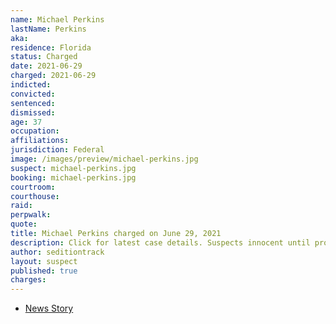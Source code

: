 ```yaml
---
name: Michael Perkins
lastName: Perkins
aka:
residence: Florida
status: Charged
date: 2021-06-29
charged: 2021-06-29
indicted:
convicted:
sentenced:
dismissed:
age: 37
occupation:
affiliations:
jurisdiction: Federal
image: /images/preview/michael-perkins.jpg
suspect: michael-perkins.jpg
booking: michael-perkins.jpg
courtroom:
courthouse:
raid:
perpwalk:
quote:
title: Michael Perkins charged on June 29, 2021
description: Click for latest case details. Suspects innocent until proven guilty.
author: seditiontrack
layout: suspect
published: true
charges:
---
```

- [News Story](https://www.wfla.com/news/polk-county/polk-county-emt-among-arrests-linked-to-jan-6-capitol-riot/)
